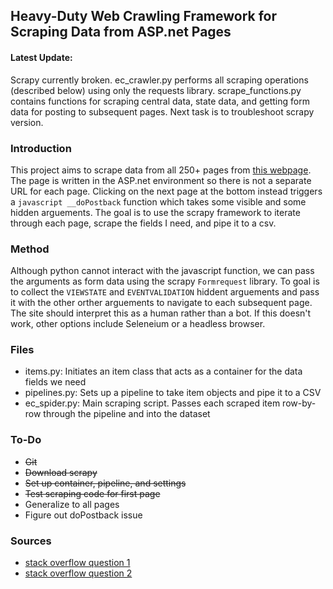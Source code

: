 ## Heavy-Duty Web Crawling Framework for Scraping Data from ASP.net Pages

#### Latest Update: 
Scrapy currently broken. ec_crawler.py performs all scraping operations (described below) using only the requests library. scrape_functions.py contains functions for scraping central data, state data, and getting form data for posting to subsequent pages. Next task is to troubleshoot scrapy version.

### Introduction
This project aims to scrape data from all 250+ pages from [this webpage](http://environmentclearance.nic.in/gotosearch.aspx?pid=ECGranted). The page is written in the ASP.net environment so there is not a separate URL for each page. Clicking on the next page at the bottom instead triggers a `javascript __doPostback` function which takes some visible and some hidden arguements. The goal is to use the scrapy framework to iterate through each page, scrape the fields I need, and pipe it to a csv. 

### Method
Although python cannot interact with the javascript function, we can pass the arguments as form data using the scrapy `Formrequest` library. To goal is to collect the `VIEWSTATE` and `EVENTVALIDATION` hiddent arguements and pass it with the other orther arguements to navigate to each subsequent page. The site should interpret this as a human rather than a bot. If this doesn't work, other options include Seleneium or a headless browser. 

### Files
* items.py: Initiates an item class that acts as a container for the data fields we need
* pipelines.py: Sets up a pipeline to take item objects and pipe it to a CSV
* ec_spider.py: Main scraping script. Passes each scraped item row-by-row through the pipeline and into the dataset

### To-Do
* ~~Git~~
* ~~Download scrapy~~
* ~~Set up container, pipeline, and settings~~
* ~~Test scraping code for first page~~
* Generalize to all pages
* Figure out doPostback issue

### Sources
* [stack overflow question 1](http://stackoverflow.com/questions/23885771/scraping-with-dopostback-with-link-url-hidden)
* [stack overflow question 2](http://stackoverflow.com/questions/15560746/troubles-using-scrapy-with-javascript-dopostback-method)
